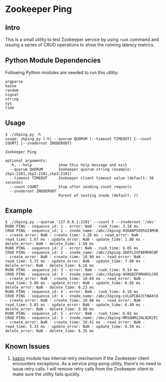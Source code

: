 # Zookeeper Ping

## Intro

This is a small utility to test Zookeeper service by using `ruok` command and issuing a series of CRUD operations to show the running latency metrics.

## Python Module Dependencies

Following Python modules are needed to run this utility:

```
argparse
kazoo
random
signal
string
sys
time
```

## Usage

```
$ ./zkping.py -h
usage: zkping.py [-h] --quorum QUORUM [--timeout TIMEOUT] [--count COUNT] [--znoderoot ZNODEROOT]

Zookeeper Ping

optional arguments:
  -h, --help            show this help message and exit
  --quorum QUORUM       Zookeeper quorum string (example: zkp1:2181,zkp2:2181,zkp3:2181)
  --timeout TIMEOUT     Zookeeper client timeout value (default: 30 seconds)
  --count COUNT         Stop after sending count requests
  --znoderoot ZNODEROOT
                        Parent of testing znode (default: /)
```

## Example

```
$ ./zkping.py --quorum '127.0.0.1:2181' --count 5 --znoderoot '/abc'
RUOK PING - sequence_id: 1 - error: NaN - ruok_time: 3.18 ms
CRUD PING - sequence_id: 1 - znode_name: /abc/zkping-05RA8PSO95GI9MVB - create_error: NaN - create_time: 3.28 ms - read_error: NaN - read_time: 1.67 ms - update_error: NaN - update_time: 1.88 ms - delete_error: NaN - delete_time: 1.50 ms
RUOK PING - sequence_id: 2 - error: NaN - ruok_time: 6.05 ms
CRUD PING - sequence_id: 2 - znode_name: /abc/zkping-Z6DYLSVF8EMH9CWF - create_error: NaN - create_time: 10.90 ms - read_error: NaN - read_time: 5.75 ms - update_error: NaN - update_time: 7.90 ms - delete_error: NaN - delete_time: 6.16 ms
RUOK PING - sequence_id: 3 - error: NaN - ruok_time: 6.14 ms
CRUD PING - sequence_id: 3 - znode_name: /abc/zkping-4X8G8IF0RH8VLC05 - create_error: NaN - create_time: 10.69 ms - read_error: NaN - read_time: 5.86 ms - update_error: NaN - update_time: 6.56 ms - delete_error: NaN - delete_time: 6.23 ms
RUOK PING - sequence_id: 4 - error: NaN - ruok_time: 6.18 ms
CRUD PING - sequence_id: 4 - znode_name: /abc/zkping-LVLGPCB4JCYNAXC8 - create_error: NaN - create_time: 10.86 ms - read_error: NaN - read_time: 5.83 ms - update_error: NaN - update_time: 6.49 ms - delete_error: NaN - delete_time: 5.98 ms
RUOK PING - sequence_id: 5 - error: NaN - ruok_time: 6.02 ms
CRUD PING - sequence_id: 5 - znode_name: /abc/zkping-MR5QHM12HLN2R2FC - create_error: NaN - create_time: 10.41 ms - read_error: NaN - read_time: 5.33 ms - update_error: NaN - update_time: 6.59 ms - delete_error: NaN - delete_time: 6.35 ms
```

## Known Issues

1. [kazoo](https://kazoo.readthedocs.io/en/latest/index.html) module has internal retry mechanism if the Zookeeper client encounters exceptions. As a service ping-pong utility, there's no need to issue retry calls. I will remove retry calls from the Zookeeper client to make sure the utility fails quickly.
